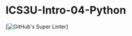# ICS3U-Intro-04-Python

[![GitHub's Super Linter](https://github.com/Huzaifa-Khalid-2/ICS3U-Intro-04-Python/workflows/GitHub's%20Super%20Linter/badge.svg)]

